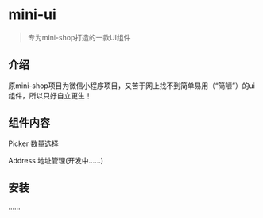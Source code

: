 # mini-ui

> 专为mini-shop打造的一款UI组件

## 介绍
原mini-shop项目为微信小程序项目，又苦于网上找不到简单易用（“简陋”）的ui组件，所以只好自立更生！

## 组件内容
Picker 数量选择

Address 地址管理(开发中……)

## 安装
……

